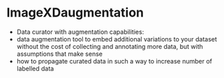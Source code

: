 # ImageXDaugmentation
- Data curator with augmentation capabilities:
- data augmentation tool to embed additional variations to your dataset without the cost of collecting and annotating more data, but with assumptions that make sense
- how to propagate curated data in such a way to increase number of labelled data
